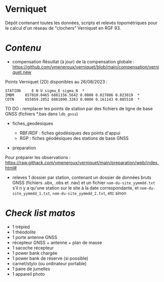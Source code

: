 # Verniquet

Dépôt contenant toutes les données, scripts et relevés topométriques pour le calcul d'un réseau de "clochers" Verniquet en RGF 93.

# _Contenu_

* compensation
Résultat (à jour) de la compensation globale :<br/>
https://github.com/ymeneroux/verniquet/blob/main/compensation/verniquet.new

Points Verniquet (2D) disponibles au 26/08/2023 : <br/>

``STATION     E N U sigma_E sigma_N  *``<br/>
``IMBM     657010.0465 6861156.5642 0.0000 0.027086 0.023019  *``<br/>
``CDTN     655859.2852 6861090.3263 0.0000 0.161143 0.085510  *``<br/>

TO DO : remplacer les points de station par des fichiers de ligne de base GNSS (fichiers *.bas dans ``ldb_gnss``)

* fiches_geodesiques
    * RBF/RDF : fiches géodésiques des points d'appui
    * RGP : fiches géodésiques des stations de base GNSS

* preparation

Pour préparer les observations :
https://raw.githack.com/ymeneroux/verniquet/main/preparation/web/index.html#

* releves
1 dossier par station, contenant un dossier de données bruts GNSS (fichiers .ubx, .obs et .nav) et un fichier ``nom-du-site_yymmdd.txt`` s'il n y a qu'une station sur le site à la date correspondante, et ``nom-du-site_yymmdd_1.txt``, ``nom-du-site_yymmdd_2.txt``, etc sinon

# _Check list matos_
* 1 trépied
* 1 théodolite
* 1 porte antenne GNSS
* récepteur GNSS + antenne + plan de masse
* 1 sacoche récepteur
* 1 power bank chargée
* 1 power bank de réserve (si possible)
* carnet/stylo (ou ordinateur portable)
* 1 paire de jumelles
* 1 appareil photo